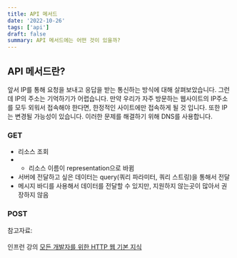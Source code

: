 ```yaml
---
title: API 메서드
date: '2022-10-26'
tags: ['api']
draft: false
summary: API 메서드에는 어떤 것이 있을까?
---
```


## API 메서드란? 

앞서 IP를 통해 요청을 보내고 응답을 받는 통신하는 방식에 대해 살펴보았습니다. 그런데 IP의 주소는 기억하기가 어렵습니다. 만약 우리가 자주 방문하는 웹사이트의 IP주소를 모두 외워서 접속해야 한다면, 한정적인 사이트에만 접속하게 될 것 입니다. 또한 IP는 변경될 가능성이 있습니다. 이러한 문제를 해결하기 위해 DNS를 사용합니다.

### GET 

- 리소스 조회
- * 리소스 이름이 representation으로 바뀜
- 서버에 전달하고 싶은 데이터는 query(쿼리 파라미터, 쿼리 스트링)을 통해서 전달
- 메시지 바디를 사용해서 데이터를 전달할 수 있지만, 지원하지 않는곳이 많아서 권장하지 않음

### POST



참고자료:<br></br> 인프런 강의 [모든 개발자를 위한 HTTP 웹 기본 지식](https://www.inflearn.com/course/http-%EC%9B%B9-%EB%84%A4%ED%8A%B8%EC%9B%8C%ED%81%AC)
